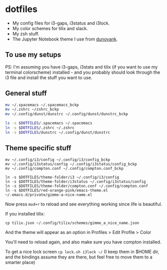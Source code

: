 # dotfiles
- My config files for i3-gaps, i3status and i3lock.
- My color schemes for tilix and slack.
- My zsh stuff.
- The Jupyter Notebook theme I use from [dunovank](https://github.com/dunovank/iPython-Notebook-Theme).

## To use my setups

PS: I'm assuming you have i3-gaps, i3stats and tilix (if you want to use my terminal colorscheme) installed - and you probably should look through the i3 file and install the stuff you want to use.

## General stuff

```sh
mv ~/.spacemacs ~/.spacemacs_bckp
mv ~/.zshrc ~/zshrc_bckp
mv ~/.config/dunst/dunstrc ~/.config/dunst/dunstrc_bckp

ls -s $DOTFILES/.spacemacs ~/.spacemacs
ln -s $DOTFILES/.zshrc ~/.zshrc
ln -s $DOTFILES/dunstrc ~/.config/dunst/dunstrc
```

## Theme specific stuff

```
mv ~/.config/i3/config ~/.config/i3/config_bckp
mv ~/.config/i3status/config ~/.config/i3status/config_bckp
mv ~/.config/compton.conf ~/.config/compton.conf_bckp

ln -s $DOTFILES/theme-folder/i3 ~/.config/i3/config
ln -s $DOTFILES/theme-folder/i3status ~/.config/i3status/config
ln -s $DOTFILES/theme-folder/compton.conf ~/.config/compton.conf
ln -s $DOTFILES/red-orange-pink/emacs-theme.el ~/.emacs.d/private/gimme-a-nice-name.el
```

Now press `mod+r` to reload and see everything working since life is beautiful.

If you installed tilix:

`cp tilix.json ~/.config/tilix/schemes/gimme_a_nice_name.json`

And the theme will appear as an option in Profiles > Edit Profile > Color

You'll need to reload again, and also make sure you have compton installed.

To get a nice lock screen
`cp lock.sh i3lock ~/`
(I keep them in $HOME dir, and the bindings assume they are there, but feel free to move them to a smarter place)

